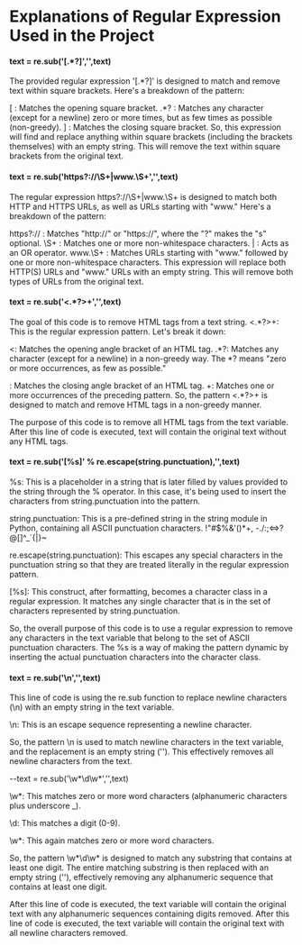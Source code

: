 # Explanations of Regular Expression Used in the Project

#### text = re.sub('[.*?]','',text)

The provided regular expression '[.*?]' is designed to match and remove text within square brackets. Here's a breakdown of the pattern:

[ : Matches the opening square bracket. .*? : Matches any character (except for a newline) zero or more times, but as few times as possible (non-greedy). ] : Matches the closing square bracket. So, this expression will find and replace anything within square brackets (including the brackets themselves) with an empty string. This will remove the text within square brackets from the original text.

#### text = re.sub('https?://\S+|www.\S+','',text)

The regular expression https?://\S+|www.\S+ is designed to match both HTTP and HTTPS URLs, as well as URLs starting with "www." Here's a breakdown of the pattern:

https?:// : Matches "http://" or "https://", where the "?" makes the "s" optional. \S+ : Matches one or more non-whitespace characters. | : Acts as an OR operator. www.\S+ : Matches URLs starting with "www." followed by one or more non-whitespace characters. This expression will replace both HTTP(S) URLs and "www." URLs with an empty string. This will remove both types of URLs from the original text.

#### text = re.sub('<.*?>+','',text)

The goal of this code is to remove HTML tags from a text string. <.*?>+: This is the regular expression pattern. Let's break it down:

<: Matches the opening angle bracket of an HTML tag. .*?: Matches any character (except for a newline) in a non-greedy way. The *? means "zero or more occurrences, as few as possible."

: Matches the closing angle bracket of an HTML tag. +: Matches one or more occurrences of the preceding pattern. So, the pattern <.*?>+ is designed to match and remove HTML tags in a non-greedy manner.

The purpose of this code is to remove all HTML tags from the text variable. After this line of code is executed, text will contain the original text without any HTML tags.

#### text = re.sub('[%s]' % re.escape(string.punctuation),'',text)

%s: This is a placeholder in a string that is later filled by values provided to the string through the % operator. In this case, it's being used to insert the characters from string.punctuation into the pattern.

string.punctuation: This is a pre-defined string in the string module in Python, containing all ASCII punctuation characters. !"#$%&'()*+, -./:;<=>?@[]^_`{|}~

re.escape(string.punctuation): This escapes any special characters in the punctuation string so that they are treated literally in the regular expression pattern.

[%s]: This construct, after formatting, becomes a character class in a regular expression. It matches any single character that is in the set of characters represented by string.punctuation.

So, the overall purpose of this code is to use a regular expression to remove any characters in the text variable that belong to the set of ASCII punctuation characters. The %s is a way of making the pattern dynamic by inserting the actual punctuation characters into the character class.

#### text = re.sub('\n','',text)

This line of code is using the re.sub function to replace newline characters (\n) with an empty string in the text variable.

\n: This is an escape sequence representing a newline character.

So, the pattern \n is used to match newline characters in the text variable, and the replacement is an empty string (''). This effectively removes all newline characters from the text.

--text = re.sub('\w*\d\w*','',text)

\w*: This matches zero or more word characters (alphanumeric characters plus underscore _).

\d: This matches a digit (0-9).

\w*: This again matches zero or more word characters.

So, the pattern \w*\d\w* is designed to match any substring that contains at least one digit. The entire matching substring is then replaced with an empty string (''), effectively removing any alphanumeric sequence that contains at least one digit.

After this line of code is executed, the text variable will contain the original text with any alphanumeric sequences containing digits removed. After this line of code is executed, the text variable will contain the original text with all newline characters removed.
